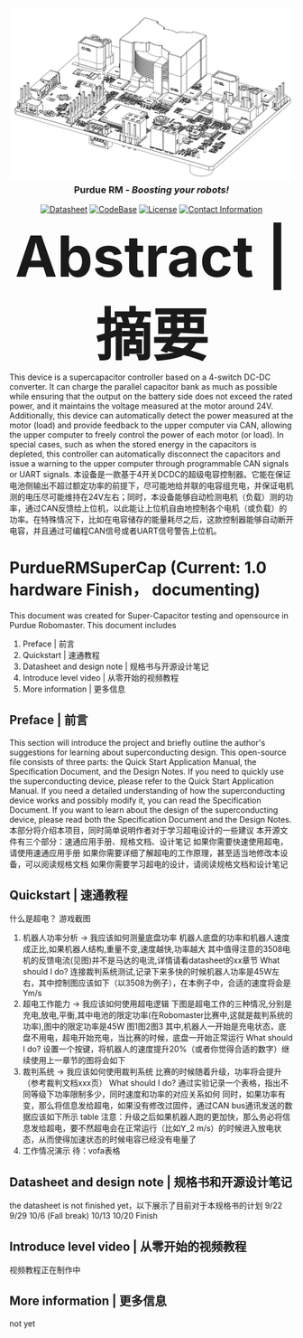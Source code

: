 <h3 align="center"><img src="Images/PCBA_White_Back.png" alt="SuperCapacitor"><br>Purdue RM - <i>Boosting your robots!</i></h3>

<p align="center">
<a href="PDF"><img src="https://img.shields.io/badge/Datasheet-v0.5-blue" alt="Datasheet" /></a>
<a href="PDF"><img src="https://img.shields.io/badge/CodeBase-v1.0-red" alt="CodeBase"></a>
<a href="LICENSE"><img src="https://img.shields.io/badge/License-CCZ-orange" alt="License" /></a>
<a href="contact information"><img src="https://img.shields.io/badge/Contact-Me-orange" alt="Contact Information" /></a>
</p>

<div align="center" style="font-size: 100px; font-weight: bold;">
Abstract | 摘要
</div>
This device is a supercapacitor controller based on a 4-switch DC-DC converter. It can charge the parallel capacitor bank as much as possible while ensuring that the output on the battery side does not exceed the rated power, and it maintains the voltage measured at the motor around 24V. Additionally, this device can automatically detect the power measured at the motor (load) and provide feedback to the upper computer via CAN, allowing the upper computer to freely control the power of each motor (or load). In special cases, such as when the stored energy in the capacitors is depleted, this controller can automatically disconnect the capacitors and issue a warning to the upper computer through programmable CAN signals or UART signals.   
本设备是一款基于4开关DCDC的超级电容控制器。它能在保证电池侧输出不超过额定功率的前提下，尽可能地给并联的电容组充电，并保证电机测的电压尽可能维持在24V左右；同时，本设备能够自动检测电机（负载）测的功率，通过CAN反馈给上位机，以此能让上位机自由地控制各个电机（或负载）的功率。在特殊情况下，比如在电容储存的能量耗尽之后，这款控制器能够自动断开电容，并且通过可编程CAN信号或者UART信号警告上位机。

# PurdueRMSuperCap (Current: 1.0 hardware Finish， documenting) 
This document was created for Super-Capacitor testing and opensource in Purdue Robomaster. This document includes  
1. Preface | 前言
2. Quickstart | 速通教程
3. Datasheet and design note | 规格书与开源设计笔记
4. Introduce level video | 从零开始的视频教程
5. More information | 更多信息

## Preface | 前言
This section will introduce the project and briefly outline the author's suggestions for learning about superconducting design.
This open-source file consists of three parts: the Quick Start Application Manual, the Specification Document, and the Design Notes.
If you need to quickly use the superconducting device, please refer to the Quick Start Application Manual.
If you need a detailed understanding of how the superconducting device works and possibly modify it, you can read the Specification Document.
If you want to learn about the design of the superconducting device, please read both the Specification Document and the Design Notes.
本部分将介绍本项目，同时简单说明作者对于学习超电设计的一些建议
本开源文件有三个部分：速通应用手册、规格文档、设计笔记
如果你需要快速使用超电，请使用速通应用手册
如果你需要详细了解超电的工作原理，甚至适当地修改本设备，可以阅读规格文档
如果你需要学习超电的设计，请阅读规格文档和设计笔记

## Quickstart | 速通教程
什么是超电？
游戏截图
1. 机器人功率分析 -> 我应该如何测量底盘功率
机器人底盘的功率和机器人速度成正比,如果机器人结构,重量不变,速度越快,功率越大
其中值得注意的3508电机的反馈电流(见图)并不是马达的电流,详情请看datasheet的xx章节
What should I do?
连接裁判系统测试,记录下来多快的时候机器人功率是45W左右，其中控制图应该如下（以3508为例子），在本例子中，合适的速度将会是Ym/s
3. 超电工作能力 -> 我应该如何使用超电逻辑
下图是超电工作的三种情况,分别是充电,放电,平衡,其中电池的限定功率(在Robomaster比赛中,这就是裁判系统的功率),图中的限定功率是45W
图1图2图3
其中,机器人一开始是充电状态，底盘不用电，超电开始充电，当比赛的时候，底盘一开始正常运行
What should I do?
设置一个按键，将机器人的速度提升20%（或者你觉得合适的数字）继续使用上一章节的图将会如下
4. 裁判系统 -> 我应该如何使用裁判系统
比赛的时候随着升级，功率将会提升（参考裁判文档xxx页）
What should I do?
通过实验记录一个表格，指出不同等级下功率限制多少，同时速度和功率的对应关系如何
同时，如果功率有变，那么将信息发给超电，如果没有修改过固件，通过CAN bus通讯发送的数据应该如下所示
table
注意：升级之后如果机器人跑的更加快，那么务必将信息发给超电，要不然超电会在正常运行（比如Y_2 m/s）的时候进入放电状态，从而使得加速状态的时候电容已经没有电量了
6. 工作情况演示
待：vofa表格

## Datasheet and design note | 规格书和开源设计笔记
the datasheet is not finished yet，以下展示了目前对于本规格书的计划
9/22
9/29
10/6 (Fall break)
10/13
10/20 Finish

## Introduce level video | 从零开始的视频教程
视频教程正在制作中

## More information | 更多信息
not yet
